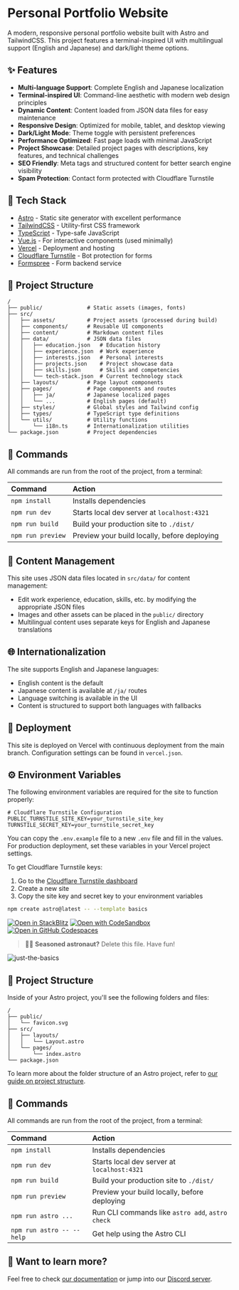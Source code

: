 # Personal Portfolio Website

A modern, responsive personal portfolio website built with Astro and TailwindCSS. This project features a terminal-inspired UI with multilingual support (English and Japanese) and dark/light theme options.

## ✨ Features

- **Multi-language Support**: Complete English and Japanese localization
- **Terminal-inspired UI**: Command-line aesthetic with modern web design principles
- **Dynamic Content**: Content loaded from JSON data files for easy maintenance
- **Responsive Design**: Optimized for mobile, tablet, and desktop viewing
- **Dark/Light Mode**: Theme toggle with persistent preferences
- **Performance Optimized**: Fast page loads with minimal JavaScript
- **Project Showcase**: Detailed project pages with descriptions, key features, and technical challenges
- **SEO Friendly**: Meta tags and structured content for better search engine visibility
- **Spam Protection**: Contact form protected with Cloudflare Turnstile

## 🚀 Tech Stack

- [Astro](https://astro.build/) - Static site generator with excellent performance
- [TailwindCSS](https://tailwindcss.com/) - Utility-first CSS framework
- [TypeScript](https://www.typescriptlang.org/) - Type-safe JavaScript
- [Vue.js](https://vuejs.org/) - For interactive components (used minimally)
- [Vercel](https://vercel.com/) - Deployment and hosting
- [Cloudflare Turnstile](https://www.cloudflare.com/products/turnstile/) - Bot protection for forms
- [Formspree](https://formspree.io/) - Form backend service

## 📁 Project Structure

```text
/
├── public/              # Static assets (images, fonts)
├── src/
│   ├── assets/          # Project assets (processed during build)
│   ├── components/      # Reusable UI components
│   ├── content/         # Markdown content files
│   ├── data/            # JSON data files
│   │   ├── education.json   # Education history
│   │   ├── experience.json  # Work experience
│   │   ├── interests.json   # Personal interests
│   │   ├── projects.json    # Project showcase data
│   │   ├── skills.json      # Skills and competencies
│   │   └── tech-stack.json  # Current technology stack
│   ├── layouts/         # Page layout components
│   ├── pages/           # Page components and routes
│   │   ├── ja/          # Japanese localized pages
│   │   └── ...          # English pages (default)
│   ├── styles/          # Global styles and Tailwind config
│   ├── types/           # TypeScript type definitions
│   └── utils/           # Utility functions
│       └── i18n.ts      # Internationalization utilities
└── package.json         # Project dependencies
```

## 🧞 Commands

All commands are run from the root of the project, from a terminal:

| Command                   | Action                                           |
| :------------------------ | :----------------------------------------------- |
| `npm install`             | Installs dependencies                            |
| `npm run dev`             | Starts local dev server at `localhost:4321`      |
| `npm run build`           | Build your production site to `./dist/`          |
| `npm run preview`         | Preview your build locally, before deploying     |

## 📝 Content Management

This site uses JSON data files located in `src/data/` for content management:

- Edit work experience, education, skills, etc. by modifying the appropriate JSON files
- Images and other assets can be placed in the `public/` directory
- Multilingual content uses separate keys for English and Japanese translations

## 🌐 Internationalization

The site supports English and Japanese languages:

- English content is the default
- Japanese content is available at `/ja/` routes
- Language switching is available in the UI
- Content is structured to support both languages with fallbacks

## 🚀 Deployment

This site is deployed on Vercel with continuous deployment from the main branch. Configuration settings can be found in `vercel.json`.

## ⚙️ Environment Variables

The following environment variables are required for the site to function properly:

```
# Cloudflare Turnstile Configuration
PUBLIC_TURNSTILE_SITE_KEY=your_turnstile_site_key
TURNSTILE_SECRET_KEY=your_turnstile_secret_key
```

You can copy the `.env.example` file to a new `.env` file and fill in the values. For production deployment, set these variables in your Vercel project settings.

To get Cloudflare Turnstile keys:
1. Go to the [Cloudflare Turnstile dashboard](https://dash.cloudflare.com/?to=/:account/turnstile)
2. Create a new site
3. Copy the site key and secret key to your environment variables

```sh
npm create astro@latest -- --template basics
```

[![Open in StackBlitz](https://developer.stackblitz.com/img/open_in_stackblitz.svg)](https://stackblitz.com/github/withastro/astro/tree/latest/examples/basics)
[![Open with CodeSandbox](https://assets.codesandbox.io/github/button-edit-lime.svg)](https://codesandbox.io/p/sandbox/github/withastro/astro/tree/latest/examples/basics)
[![Open in GitHub Codespaces](https://github.com/codespaces/badge.svg)](https://codespaces.new/withastro/astro?devcontainer_path=.devcontainer/basics/devcontainer.json)

> 🧑‍🚀 **Seasoned astronaut?** Delete this file. Have fun!

![just-the-basics](https://github.com/withastro/astro/assets/2244813/a0a5533c-a856-4198-8470-2d67b1d7c554)

## 🚀 Project Structure

Inside of your Astro project, you'll see the following folders and files:

```text
/
├── public/
│   └── favicon.svg
├── src/
│   ├── layouts/
│   │   └── Layout.astro
│   └── pages/
│       └── index.astro
└── package.json
```

To learn more about the folder structure of an Astro project, refer to [our guide on project structure](https://docs.astro.build/en/basics/project-structure/).

## 🧞 Commands

All commands are run from the root of the project, from a terminal:

| Command                   | Action                                           |
| :------------------------ | :----------------------------------------------- |
| `npm install`             | Installs dependencies                            |
| `npm run dev`             | Starts local dev server at `localhost:4321`      |
| `npm run build`           | Build your production site to `./dist/`          |
| `npm run preview`         | Preview your build locally, before deploying     |
| `npm run astro ...`       | Run CLI commands like `astro add`, `astro check` |
| `npm run astro -- --help` | Get help using the Astro CLI                     |

## 👀 Want to learn more?

Feel free to check [our documentation](https://docs.astro.build) or jump into our [Discord server](https://astro.build/chat).
